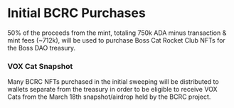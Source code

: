# Initial BCRC Purchases

50% of the proceeds from the mint, totaling 750k ADA minus transaction & mint fees (\~712k), will be used to purchase Boss Cat Rocket Club NFTs for the Boss DAO treasury.



### VOX Cat Snapshot

Many BCRC NFTs purchased in the initial sweeping will be distributed to wallets separate from the treasury in order to be eligible to receive VOX Cats from the March 18th snapshot/airdrop held by the BCRC project.







